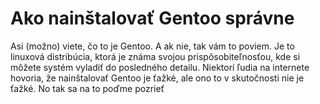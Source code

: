 # Ako nainštalovať Gentoo **správne**
Asi (možno) viete, čo to je Gentoo. A ak nie, tak vám to poviem. Je to linuxová distribúcia, ktorá je známa svojou prispôsobiteľnosťou, kde si môžete systém vyladiť do posledného detailu. Niektorí ľudia na internete hovoria, že nainštalovať Gentoo je ťažké, ale ono to v skutočnosti nie je ťažké. No tak sa na to poďme pozrieť
